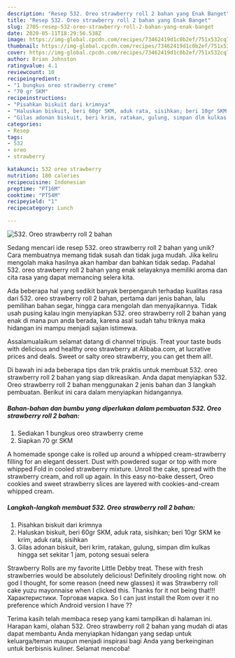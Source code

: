 ```yaml
---
description: "Resep 532. Oreo strawberry roll 2 bahan yang Enak Banget"
title: "Resep 532. Oreo strawberry roll 2 bahan yang Enak Banget"
slug: 2705-resep-532-oreo-strawberry-roll-2-bahan-yang-enak-banget
date: 2020-05-11T18:29:56.538Z
image: https://img-global.cpcdn.com/recipes/73462419d1c0b2ef/751x532cq70/532-oreo-strawberry-roll-2-bahan-foto-resep-utama.jpg
thumbnail: https://img-global.cpcdn.com/recipes/73462419d1c0b2ef/751x532cq70/532-oreo-strawberry-roll-2-bahan-foto-resep-utama.jpg
cover: https://img-global.cpcdn.com/recipes/73462419d1c0b2ef/751x532cq70/532-oreo-strawberry-roll-2-bahan-foto-resep-utama.jpg
author: Brian Johnston
ratingvalue: 4.1
reviewcount: 10
recipeingredient:
- "1 bungkus oreo strawberry creme"
- "70 gr SKM"
recipeinstructions:
- "Pisahkan biskuit dari krimnya"
- "Haluskan biskuit, beri 60gr SKM, aduk rata, sisihkan; beri 10gr SKM ke krim, aduk rata, sisihkan"
- "Gilas adonan biskuit, beri krim, ratakan, gulung, simpan dlm kulkas hingga set sekitar 1 jam, potong sesuai selera"
categories:
- Resep
tags:
- 532
- oreo
- strawberry

katakunci: 532 oreo strawberry 
nutrition: 180 calories
recipecuisine: Indonesian
preptime: "PT16M"
cooktime: "PT54M"
recipeyield: "1"
recipecategory: Lunch

---
```



![532. Oreo strawberry roll 2 bahan](https://img-global.cpcdn.com/recipes/73462419d1c0b2ef/751x532cq70/532-oreo-strawberry-roll-2-bahan-foto-resep-utama.jpg)

Sedang mencari ide resep 532. oreo strawberry roll 2 bahan yang unik? Cara membuatnya memang tidak susah dan tidak juga mudah. Jika keliru mengolah maka hasilnya akan hambar dan bahkan tidak sedap. Padahal 532. oreo strawberry roll 2 bahan yang enak selayaknya memiliki aroma dan cita rasa yang dapat memancing selera kita.

Ada beberapa hal yang sedikit banyak berpengaruh terhadap kualitas rasa dari 532. oreo strawberry roll 2 bahan, pertama dari jenis bahan, lalu pemilihan bahan segar, hingga cara mengolah dan menyajikannya. Tidak usah pusing kalau ingin menyiapkan 532. oreo strawberry roll 2 bahan yang enak di mana pun anda berada, karena asal sudah tahu triknya maka hidangan ini mampu menjadi sajian istimewa.

Assalamualaikum selamat datang di channel tripujis. Treat your taste buds with delicious and healthy oreo strawberry at Alibaba.com, at lucrative prices and deals. Sweet or salty oreo strawberry, you can get them all!.


Di bawah ini ada beberapa tips dan trik praktis untuk membuat 532. oreo strawberry roll 2 bahan yang siap dikreasikan. Anda dapat menyiapkan 532. Oreo strawberry roll 2 bahan menggunakan 2 jenis bahan dan 3 langkah pembuatan. Berikut ini cara dalam menyiapkan hidangannya.

<!--inarticleads1-->

##### Bahan-bahan dan bumbu yang diperlukan dalam pembuatan 532. Oreo strawberry roll 2 bahan:

1. Sediakan 1 bungkus oreo strawberry creme
1. Siapkan 70 gr SKM


A homemade sponge cake is rolled up around a whipped cream-strawberry filling for an elegant dessert. Dust with powdered sugar or top with more whipped Fold in cooled strawberry mixture. Unroll the cake, spread with the strawberry cream, and roll up again. In this easy no-bake dessert, Oreo cookies and sweet strawberry slices are layered with cookies-and-cream whipped cream. 

<!--inarticleads2-->

##### Langkah-langkah membuat 532. Oreo strawberry roll 2 bahan:

1. Pisahkan biskuit dari krimnya
1. Haluskan biskuit, beri 60gr SKM, aduk rata, sisihkan; beri 10gr SKM ke krim, aduk rata, sisihkan
1. Gilas adonan biskuit, beri krim, ratakan, gulung, simpan dlm kulkas hingga set sekitar 1 jam, potong sesuai selera


Strawberry Rolls are my favorite Little Debby treat. These with fresh strawberries would be absolutely delicious! Definitely drooling right now. oh god I thought, for some reason (need new glasses) it was Strawberry roll cake yuzu mayonnaise when I clicked this. Thanks for it not being that!!! Характеристики. Торговая марка. So I can just install the Rom over it no preference which Android version I have ?? 

Terima kasih telah membaca resep yang kami tampilkan di halaman ini. Harapan kami, olahan 532. Oreo strawberry roll 2 bahan yang mudah di atas dapat membantu Anda menyiapkan hidangan yang sedap untuk keluarga/teman maupun menjadi inspirasi bagi Anda yang berkeinginan untuk berbisnis kuliner. Selamat mencoba!
